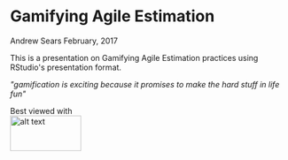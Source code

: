Gamifying Agile Estimation
================
Andrew Sears
February, 2017

This is a presentation on Gamifying Agile Estimation practices using RStudio's presentation format.

*"gamification is exciting because it promises to make the hard stuff in life fun"*

Best viewed with<br> <img src="https://www.rstudio.com/wp-content/uploads/2014/07/RStudio-Logo-Blue-Gradient.png" alt="alt text" width="128" height="64">
